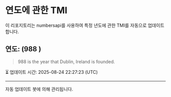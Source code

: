 
# 연도에 관한 TMI

이 리포지토리는 numbersapi를 사용하여 특정 년도에 관한 TMI를 자동으로 업데이트합니다.

## 연도: (988 )
> 988 is the year that Dublin, Ireland is founded.

⏳ 업데이트 시간: 2025-08-24 22:27:23 (UTC)

---
자동 업데이트 봇에 의해 관리됩니다.

